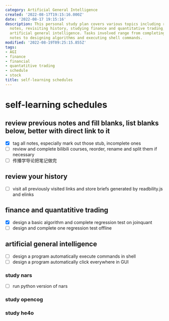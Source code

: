 ```yaml
---
category: Artificial General Intelligence
created: '2022-08-17T19:15:16.000Z'
date: '2022-08-17 19:15:16'
description: This personal study plan covers various topics including reviewing past
  notes, revisiting history, studying finance and quantitative trading, and exploring
  artificial general intelligence. Tasks involved range from completing unfinished
  notes to designing algorithms and executing shell commands.
modified: '2022-08-19T09:25:15.855Z'
tags:
- AGI
- finance
- financial
- quantatitive trading
- schedule
- stock
title: self-learning schedules
---
```


# self-learning schedules

## review previous notes and fill blanks, list blanks below, better with direct link to it
- [x] tag all notes, especially mark out those stub, incomplete ones
- [ ] review and complete bilibili courses, reorder, rename and split them if necessary
- [ ] 传播学导论把笔记做完

## review your history
- [ ] visit all previously visited links and store briefs generated by readbility.js and elinks

## finance and quantatitive trading
- [x] design a basic algorithm and complete regression test on joinquant
- [ ] design and complete one regression test offline

## artificial general intelligence
- [ ] design a program automatically execute commands in shell
- [ ] design a program automatically click everywhere in GUI
### study nars
- [ ] run python version of nars
### study opencog
### study he4o
